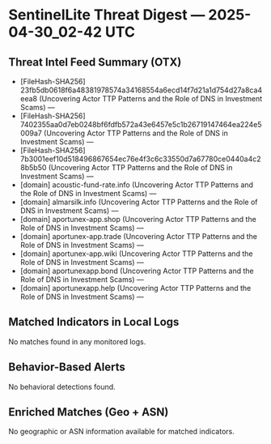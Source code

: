 # SentinelLite Threat Digest — 2025-04-30_02-42 UTC

## Threat Intel Feed Summary (OTX)
- [FileHash-SHA256] 23fb5db0618f6a48381978574a34168554a6ecd14f7d21a1d754d27a8ca4eea8 (Uncovering Actor TTP Patterns and the Role of DNS in Investment Scams) — 
- [FileHash-SHA256] 7402355aa0d7eb0248bf6fdfb572a43e6457e5c1b26719147464ea224e5009a7 (Uncovering Actor TTP Patterns and the Role of DNS in Investment Scams) — 
- [FileHash-SHA256] 7b3001eef10d518496867654ec76e4f3c6c33550d7a67780ce0440a4c28b5b50 (Uncovering Actor TTP Patterns and the Role of DNS in Investment Scams) — 
- [domain] acoustic-fund-rate.info (Uncovering Actor TTP Patterns and the Role of DNS in Investment Scams) — 
- [domain] almarsilk.info (Uncovering Actor TTP Patterns and the Role of DNS in Investment Scams) — 
- [domain] aportunex-app.shop (Uncovering Actor TTP Patterns and the Role of DNS in Investment Scams) — 
- [domain] aportunex-app.trade (Uncovering Actor TTP Patterns and the Role of DNS in Investment Scams) — 
- [domain] aportunex-app.wiki (Uncovering Actor TTP Patterns and the Role of DNS in Investment Scams) — 
- [domain] aportunexapp.bond (Uncovering Actor TTP Patterns and the Role of DNS in Investment Scams) — 
- [domain] aportunexapp.help (Uncovering Actor TTP Patterns and the Role of DNS in Investment Scams) — 

## Matched Indicators in Local Logs
No matches found in any monitored logs.


## Behavior-Based Alerts
No behavioral detections found.

## Enriched Matches (Geo + ASN)
No geographic or ASN information available for matched indicators.
